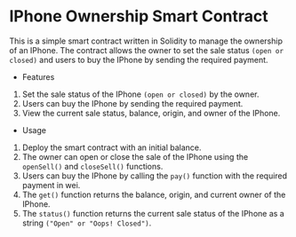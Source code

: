 # IPhone Ownership Smart Contract

This is a simple smart contract written in Solidity to manage the ownership of an IPhone. The contract allows the owner to set the sale status `(open or closed)` and users to buy the IPhone by sending the required payment.

* Features

 1. Set the sale status of the IPhone `(open or closed)` by the owner.
 2. Users can buy the IPhone by sending the required payment.
 3. View the current sale status, balance, origin, and owner of the IPhone.


* Usage

1. Deploy the smart contract with an initial balance.
2. The owner can open or close the sale of the IPhone using the `openSell()` and `closeSell()` functions.
3. Users can buy the IPhone by calling the `pay()` function with the required payment in wei.
4. The `get()` function returns the balance, origin, and current owner of the IPhone.
5. The `status()` function returns the current sale status of the IPhone as a string `("Open" or "Oops! Closed")`.
